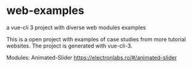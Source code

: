 # web-examples
a vue-cli 3 project with diverse web modules examples

This is a open project with examples of case studies from more tutorial websites. The project is generated with vue-cli-3.

Modules:
Animated-Slider
https://electronlabs.ro/#/animated-slider
